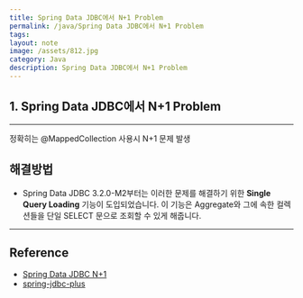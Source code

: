 ```yaml
---
title: Spring Data JDBC에서 N+1 Problem
permalink: /java/Spring Data JDBC에서 N+1 Problem
tags: 
layout: note
image: /assets/812.jpg
category: Java
description: Spring Data JDBC에서 N+1 Problem
---
```


## 1. Spring Data JDBC에서 N+1 Problem

---


정확히는 @MappedCollection 사용시 N+1 문제 발생



## 해결방법

- Spring Data JDBC 3.2.0-M2부터는 이러한 문제를 해결하기 위한 **Single Query Loading** 기능이 도입되었습니다. 이 기능은 Aggregate와 그에 속한 컬렉션들을 단일 SELECT 문으로 조회할 수 있게 해줍니다.



---

## Reference

- [Spring Data JDBC N+1](https://spring.io/blog/2023/08/31/this-is-the-beginning-of-the-end-of-the-n-1-problem-introducing-single-query) 
- [spring-jdbc-plus](https://github.com/naver/spring-jdbc-plus) 
